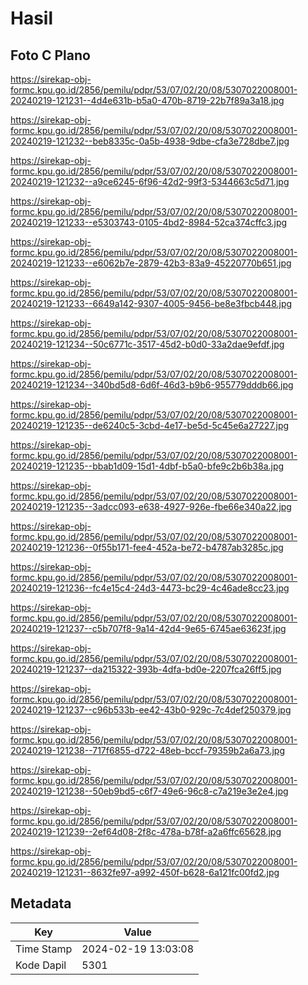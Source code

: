 # Hasil

## Foto C Plano

https://sirekap-obj-formc.kpu.go.id/2856/pemilu/pdpr/53/07/02/20/08/5307022008001-20240219-121231--4d4e631b-b5a0-470b-8719-22b7f89a3a18.jpg

https://sirekap-obj-formc.kpu.go.id/2856/pemilu/pdpr/53/07/02/20/08/5307022008001-20240219-121232--beb8335c-0a5b-4938-9dbe-cfa3e728dbe7.jpg

https://sirekap-obj-formc.kpu.go.id/2856/pemilu/pdpr/53/07/02/20/08/5307022008001-20240219-121232--a9ce6245-6f96-42d2-99f3-5344663c5d71.jpg

https://sirekap-obj-formc.kpu.go.id/2856/pemilu/pdpr/53/07/02/20/08/5307022008001-20240219-121233--e5303743-0105-4bd2-8984-52ca374cffc3.jpg

https://sirekap-obj-formc.kpu.go.id/2856/pemilu/pdpr/53/07/02/20/08/5307022008001-20240219-121233--e6062b7e-2879-42b3-83a9-45220770b651.jpg

https://sirekap-obj-formc.kpu.go.id/2856/pemilu/pdpr/53/07/02/20/08/5307022008001-20240219-121233--6649a142-9307-4005-9456-be8e3fbcb448.jpg

https://sirekap-obj-formc.kpu.go.id/2856/pemilu/pdpr/53/07/02/20/08/5307022008001-20240219-121234--50c6771c-3517-45d2-b0d0-33a2dae9efdf.jpg

https://sirekap-obj-formc.kpu.go.id/2856/pemilu/pdpr/53/07/02/20/08/5307022008001-20240219-121234--340bd5d8-6d6f-46d3-b9b6-955779dddb66.jpg

https://sirekap-obj-formc.kpu.go.id/2856/pemilu/pdpr/53/07/02/20/08/5307022008001-20240219-121235--de6240c5-3cbd-4e17-be5d-5c45e6a27227.jpg

https://sirekap-obj-formc.kpu.go.id/2856/pemilu/pdpr/53/07/02/20/08/5307022008001-20240219-121235--bbab1d09-15d1-4dbf-b5a0-bfe9c2b6b38a.jpg

https://sirekap-obj-formc.kpu.go.id/2856/pemilu/pdpr/53/07/02/20/08/5307022008001-20240219-121235--3adcc093-e638-4927-926e-fbe66e340a22.jpg

https://sirekap-obj-formc.kpu.go.id/2856/pemilu/pdpr/53/07/02/20/08/5307022008001-20240219-121236--0f55b171-fee4-452a-be72-b4787ab3285c.jpg

https://sirekap-obj-formc.kpu.go.id/2856/pemilu/pdpr/53/07/02/20/08/5307022008001-20240219-121236--fc4e15c4-24d3-4473-bc29-4c46ade8cc23.jpg

https://sirekap-obj-formc.kpu.go.id/2856/pemilu/pdpr/53/07/02/20/08/5307022008001-20240219-121237--c5b707f8-9a14-42d4-9e65-6745ae63623f.jpg

https://sirekap-obj-formc.kpu.go.id/2856/pemilu/pdpr/53/07/02/20/08/5307022008001-20240219-121237--da215322-393b-4dfa-bd0e-2207fca26ff5.jpg

https://sirekap-obj-formc.kpu.go.id/2856/pemilu/pdpr/53/07/02/20/08/5307022008001-20240219-121237--c96b533b-ee42-43b0-929c-7c4def250379.jpg

https://sirekap-obj-formc.kpu.go.id/2856/pemilu/pdpr/53/07/02/20/08/5307022008001-20240219-121238--717f6855-d722-48eb-bccf-79359b2a6a73.jpg

https://sirekap-obj-formc.kpu.go.id/2856/pemilu/pdpr/53/07/02/20/08/5307022008001-20240219-121238--50eb9bd5-c6f7-49e6-96c8-c7a219e3e2e4.jpg

https://sirekap-obj-formc.kpu.go.id/2856/pemilu/pdpr/53/07/02/20/08/5307022008001-20240219-121239--2ef64d08-2f8c-478a-b78f-a2a6ffc65628.jpg

https://sirekap-obj-formc.kpu.go.id/2856/pemilu/pdpr/53/07/02/20/08/5307022008001-20240219-121231--8632fe97-a992-450f-b628-6a121fc00fd2.jpg


## Metadata

| Key        | Value               |
| ---------- | ------------------- |
| Time Stamp | 2024-02-19 13:03:08 |
| Kode Dapil | 5301                |



